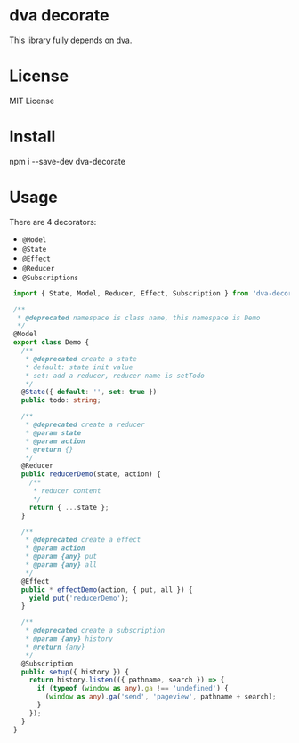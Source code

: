 # dva decorate
This library fully depends on [dva](https://github.com/dvajs/dva.git).

# License
MIT License

# Install
npm i --save-dev dva-decorate

# Usage

There are 4 decorators:
* `@Model`
* `@State`
* `@Effect`
* `@Reducer`
* `@Subscriptions`

```typescript
 import { State, Model, Reducer, Effect, Subscription } from 'dva-decorate';

 /**
  * @deprecated namespace is class name, this namespace is Demo
  */
 @Model
 export class Demo {
   /**
    * @deprecated create a state
    * default: state init value
    * set: add a reducer, reducer name is setTodo
    */
   @State({ default: '', set: true })
   public todo: string;

   /**
    * @deprecated create a reducer
    * @param state
    * @param action
    * @return {}
    */
   @Reducer
   public reducerDemo(state, action) {
     /**
      * reducer content
      */
     return { ...state };
   }

   /**
    * @deprecated create a effect
    * @param action
    * @param {any} put
    * @param {any} all
    */
   @Effect
   public * effectDemo(action, { put, all }) {
     yield put('reducerDemo');
   }

   /**
    * @deprecated create a subscription
    * @param {any} history
    * @return {any}
    */
   @Subscription
   public setup({ history }) {
     return history.listen(({ pathname, search }) => {
       if (typeof (window as any).ga !== 'undefined') {
         (window as any).ga('send', 'pageview', pathname + search);
       }
     });
   }
 }
```
